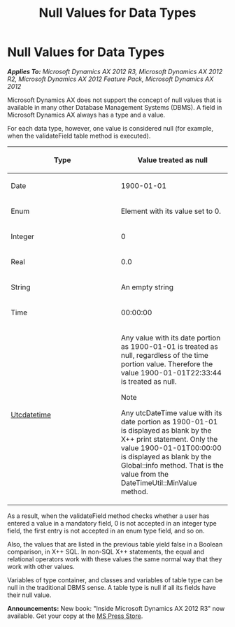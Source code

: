 ﻿---
title: Null Values for Data Types
TOCTitle: Null Values for Data Types
ms:assetid: 9b66b1ee-8a43-4a9a-8a59-75f76785b385
ms:mtpsurl: https://msdn.microsoft.com/en-us/library/Aa846236(v=AX.60)
ms:contentKeyID: 35248172
ms.date: 05/18/2015
mtps_version: v=AX.60
---

# Null Values for Data Types 


_**Applies To:** Microsoft Dynamics AX 2012 R3, Microsoft Dynamics AX 2012 R2, Microsoft Dynamics AX 2012 Feature Pack, Microsoft Dynamics AX 2012_

Microsoft Dynamics AX does not support the concept of null values that is available in many other Database Management Systems (DBMS). A field in Microsoft Dynamics AX always has a type and a value.

For each data type, however, one value is considered null (for example, when the validateField table method is executed).

<table>
<colgroup>
<col style="width: 50%" />
<col style="width: 50%" />
</colgroup>
<thead>
<tr class="header">
<th><p>Type</p></th>
<th><p>Value treated as null</p></th>
</tr>
</thead>
<tbody>
<tr class="odd">
<td><p>Date</p></td>
<td><p>1900-01-01</p></td>
</tr>
<tr class="even">
<td><p>Enum</p></td>
<td><p>Element with its value set to 0.</p></td>
</tr>
<tr class="odd">
<td><p>Integer</p></td>
<td><p>0</p></td>
</tr>
<tr class="even">
<td><p>Real</p></td>
<td><p>0.0</p></td>
</tr>
<tr class="odd">
<td><p>String</p></td>
<td><p>An empty string</p></td>
</tr>
<tr class="even">
<td><p>Time</p></td>
<td><p>00:00:00</p></td>
</tr>
<tr class="odd">
<td><p><a href="utcdatetime.md">Utcdatetime</a></p></td>
<td><p>Any value with its date portion as 1900-01-01 is treated as null, regardless of the time portion value. Therefore the value 1900-01-01T22:33:44 is treated as null.</p>

> [!note]  
> <P>Any utcDateTime value with its date portion as 1900-01-01 is displayed as blank by the X++ print statement. Only the value 1900-01-01T00:00:00 is displayed as blank by the Global::info method. That is the value from the DateTimeUtil::MinValue method.</P>

</td>
</tr>
</tbody>
</table>


As a result, when the validateField method checks whether a user has entered a value in a mandatory field, 0 is not accepted in an integer type field, the first entry is not accepted in an enum type field, and so on.

Also, the values that are listed in the previous table yield false in a Boolean comparison, in X++ SQL. In non-SQL X++ statements, the equal and relational operators work with these values the same normal way that they work with other values.

Variables of type container, and classes and variables of table type can be null in the traditional DBMS sense. A table type is null if all its fields have their null value.

  
**Announcements:** New book: "Inside Microsoft Dynamics AX 2012 R3" now available. Get your copy at the [MS Press Store](https://www.microsoftpressstore.com/store/inside-microsoft-dynamics-ax-2012-r3-9780735685109).

